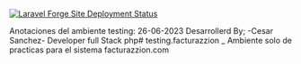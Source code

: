 [![Laravel Forge Site Deployment Status](https://img.shields.io/endpoint?url=https%3A%2F%2Fforge.laravel.com%2Fsite-badges%2F664b513b-305d-4ed5-832d-faaa8550cd7a&style=plastic)](https://forge.laravel.com)


Anotaciones del ambiente testing:
26-06-2023 Desarrollerd By; -Cesar Sanchez- Developer full Stack php# testing.facturazzion
_ Ambiente solo de practicas para el sistema facturazzion.com
